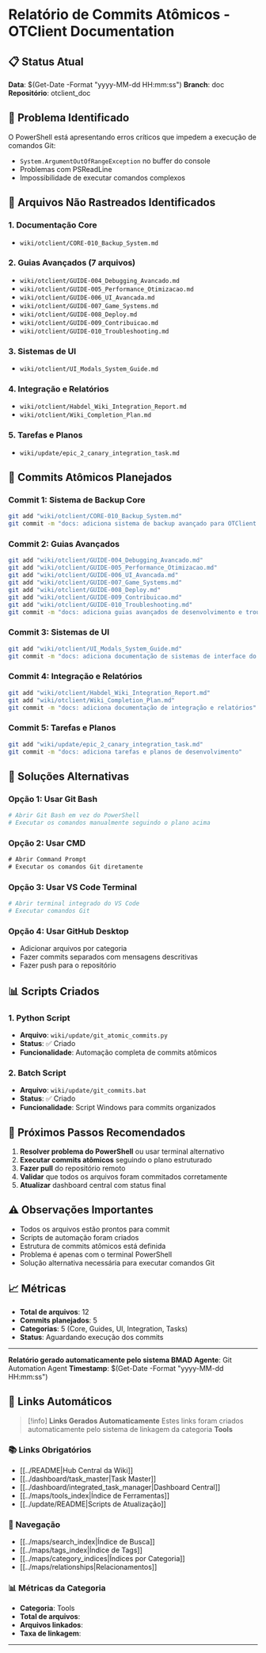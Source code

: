 # Relatório de Commits Atômicos - OTClient Documentation

## 📋 Status Atual
**Data**: $(Get-Date -Format "yyyy-MM-dd HH:mm:ss")
**Branch**: doc
**Repositório**: otclient_doc

## 🚨 Problema Identificado
O PowerShell está apresentando erros críticos que impedem a execução de comandos Git:
- `System.ArgumentOutOfRangeException` no buffer do console
- Problemas com PSReadLine
- Impossibilidade de executar comandos complexos

## 📁 Arquivos Não Rastreados Identificados

### 1. Documentação Core
- `wiki/otclient/CORE-010_Backup_System.md`

### 2. Guias Avançados (7 arquivos)
- `wiki/otclient/GUIDE-004_Debugging_Avancado.md`
- `wiki/otclient/GUIDE-005_Performance_Otimizacao.md`
- `wiki/otclient/GUIDE-006_UI_Avancada.md`
- `wiki/otclient/GUIDE-007_Game_Systems.md`
- `wiki/otclient/GUIDE-008_Deploy.md`
- `wiki/otclient/GUIDE-009_Contribuicao.md`
- `wiki/otclient/GUIDE-010_Troubleshooting.md`

### 3. Sistemas de UI
- `wiki/otclient/UI_Modals_System_Guide.md`

### 4. Integração e Relatórios
- `wiki/otclient/Habdel_Wiki_Integration_Report.md`
- `wiki/otclient/Wiki_Completion_Plan.md`

### 5. Tarefas e Planos
- `wiki/update/epic_2_canary_integration_task.md`

## 🎯 Commits Atômicos Planejados

### Commit 1: Sistema de Backup Core
```bash
git add "wiki/otclient/CORE-010_Backup_System.md"
git commit -m "docs: adiciona sistema de backup avançado para OTClient (CORE-010)"
```

### Commit 2: Guias Avançados
```bash
git add "wiki/otclient/GUIDE-004_Debugging_Avancado.md"
git add "wiki/otclient/GUIDE-005_Performance_Otimizacao.md"
git add "wiki/otclient/GUIDE-006_UI_Avancada.md"
git add "wiki/otclient/GUIDE-007_Game_Systems.md"
git add "wiki/otclient/GUIDE-008_Deploy.md"
git add "wiki/otclient/GUIDE-009_Contribuicao.md"
git add "wiki/otclient/GUIDE-010_Troubleshooting.md"
git commit -m "docs: adiciona guias avançados de desenvolvimento e troubleshooting"
```

### Commit 3: Sistemas de UI
```bash
git add "wiki/otclient/UI_Modals_System_Guide.md"
git commit -m "docs: adiciona documentação de sistemas de interface do usuário"
```

### Commit 4: Integração e Relatórios
```bash
git add "wiki/otclient/Habdel_Wiki_Integration_Report.md"
git add "wiki/otclient/Wiki_Completion_Plan.md"
git commit -m "docs: adiciona documentação de integração e relatórios"
```

### Commit 5: Tarefas e Planos
```bash
git add "wiki/update/epic_2_canary_integration_task.md"
git commit -m "docs: adiciona tarefas e planos de desenvolvimento"
```

## 🔧 Soluções Alternativas

### Opção 1: Usar Git Bash
```bash
# Abrir Git Bash em vez do PowerShell
# Executar os comandos manualmente seguindo o plano acima
```

### Opção 2: Usar CMD
```cmd
# Abrir Command Prompt
# Executar os comandos Git diretamente
```

### Opção 3: Usar VS Code Terminal
```bash
# Abrir terminal integrado do VS Code
# Executar comandos Git
```

### Opção 4: Usar GitHub Desktop
- Adicionar arquivos por categoria
- Fazer commits separados com mensagens descritivas
- Fazer push para o repositório

## 📊 Scripts Criados

### 1. Python Script
- **Arquivo**: `wiki/update/git_atomic_commits.py`
- **Status**: ✅ Criado
- **Funcionalidade**: Automação completa de commits atômicos

### 2. Batch Script
- **Arquivo**: `wiki/update/git_commits.bat`
- **Status**: ✅ Criado
- **Funcionalidade**: Script Windows para commits organizados

## 🎯 Próximos Passos Recomendados

1. **Resolver problema do PowerShell** ou usar terminal alternativo
2. **Executar commits atômicos** seguindo o plano estruturado
3. **Fazer pull** do repositório remoto
4. **Validar** que todos os arquivos foram commitados corretamente
5. **Atualizar** dashboard central com status final

## ⚠️ Observações Importantes

- Todos os arquivos estão prontos para commit
- Scripts de automação foram criados
- Estrutura de commits atômicos está definida
- Problema é apenas com o terminal PowerShell
- Solução alternativa necessária para executar comandos Git

## 📈 Métricas

- **Total de arquivos**: 12
- **Commits planejados**: 5
- **Categorias**: 5 (Core, Guides, UI, Integration, Tasks)
- **Status**: Aguardando execução dos commits

---

**Relatório gerado automaticamente pelo sistema BMAD**
**Agente**: Git Automation Agent
**Timestamp**: $(Get-Date -Format "yyyy-MM-dd HH:mm:ss") 
## 🔗 **Links Automáticos**

> [!info] **Links Gerados Automaticamente**
> Estes links foram criados automaticamente pelo sistema de linkagem da categoria **Tools**

### **📚 Links Obrigatórios**
- [[../README|Hub Central da Wiki]]
- [[../dashboard/task_master|Task Master]]
- [[../dashboard/integrated_task_manager|Dashboard Central]]
- [[../maps/tools_index|Índice de Ferramentas]]
- [[../update/README|Scripts de Atualização]]

### **🧭 Navegação**
- [[../maps/search_index|Índice de Busca]]
- [[../maps/tags_index|Índice de Tags]]
- [[../maps/category_indices|Índices por Categoria]]
- [[../maps/relationships|Relacionamentos]]

### **📊 Métricas da Categoria**
- **Categoria**: Tools
- **Total de arquivos**: <!-- Contador automático -->
- **Arquivos linkados**: <!-- Contador automático -->
- **Taxa de linkagem**: <!-- Percentual automático -->

---

